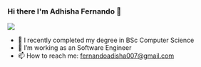 ### Hi there I'm Adhisha Fernando 👋

![](https://iili.io/H4G74Bs.gif)


- 🔭 I recently completed my degree in BSc Computer Science
- 🤔 I’m working as an Software Engineer
- 📫 How to reach me: fernandoadisha007@gmail.com

<!--
**fernandoadisha/fernandoadisha** is a ✨ _special_ ✨ repository because its `README.md` (this file) appears on your GitHub profile.

Here are some ideas to get you started:


- 🌱 I’m currently learning ...
- 👯 I’m looking to collaborate on ...
- 💬 Ask me about ...
- 😄 Pronouns: ...
- ⚡ Fun fact: ...
-->
